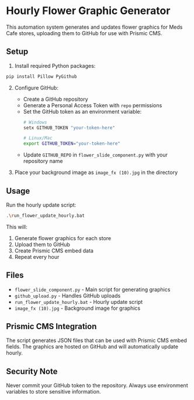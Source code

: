 # Hourly Flower Graphic Generator

This automation system generates and updates flower graphics for Meds Cafe stores, uploading them to GitHub for use with Prismic CMS.

## Setup

1. Install required Python packages:
```bash
pip install Pillow PyGithub
```

2. Configure GitHub:
   - Create a GitHub repository
   - Generate a Personal Access Token with `repo` permissions
   - Set the GitHub token as an environment variable:
     ```bash
     # Windows
     setx GITHUB_TOKEN "your-token-here"
     
     # Linux/Mac
     export GITHUB_TOKEN="your-token-here"
     ```
   - Update `GITHUB_REPO` in `flower_slide_component.py` with your repository name

3. Place your background image as `image_fx (10).jpg` in the directory

## Usage

Run the hourly update script:
```bash
.\run_flower_update_hourly.bat
```

This will:
1. Generate flower graphics for each store
2. Upload them to GitHub
3. Create Prismic CMS embed data
4. Repeat every hour

## Files

- `flower_slide_component.py` - Main script for generating graphics
- `github_upload.py` - Handles GitHub uploads
- `run_flower_update_hourly.bat` - Hourly update script
- `image_fx (10).jpg` - Background image for graphics

## Prismic CMS Integration

The script generates JSON files that can be used with Prismic CMS embed fields. The graphics are hosted on GitHub and will automatically update hourly.

## Security Note

Never commit your GitHub token to the repository. Always use environment variables to store sensitive information. 